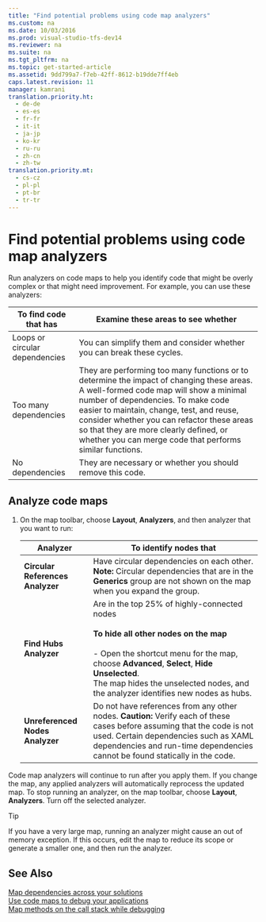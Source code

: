 ```yaml
---
title: "Find potential problems using code map analyzers"
ms.custom: na
ms.date: 10/03/2016
ms.prod: visual-studio-tfs-dev14
ms.reviewer: na
ms.suite: na
ms.tgt_pltfrm: na
ms.topic: get-started-article
ms.assetid: 9dd799a7-f7eb-42ff-8612-b19dde7ff4eb
caps.latest.revision: 11
manager: kamrani
translation.priority.ht: 
  - de-de
  - es-es
  - fr-fr
  - it-it
  - ja-jp
  - ko-kr
  - ru-ru
  - zh-cn
  - zh-tw
translation.priority.mt: 
  - cs-cz
  - pl-pl
  - pt-br
  - tr-tr
---
```

# Find potential problems using code map analyzers
Run analyzers on code maps to help you identify code that might be overly complex or that might need improvement. For example, you can use these analyzers:  
  
|**To find code that has**|**Examine these areas to see whether**|  
|-------------------------------|--------------------------------------------|  
|Loops or circular dependencies|You can simplify them and consider whether you can break these cycles.|  
|Too many dependencies|They are performing too many functions or to determine the impact of changing these areas. A well-formed code map will show a minimal number of dependencies. To make code easier to maintain, change, test, and reuse, consider whether you can refactor these areas so that they are more clearly defined, or whether you can merge code that performs similar functions.|  
|No dependencies|They are necessary or whether you should remove this code.|  
  
## Analyze code maps  
  
1.  On the map toolbar, choose **Layout**, **Analyzers**, and then analyzer that you want to run:  
  
    |**Analyzer**|**To identify nodes that**|  
    |------------------|--------------------------------|  
    |**Circular References  Analyzer**|Have circular dependencies on each other. **Note:**  Circular dependencies that are in the **Generics** group are not shown on the map when you expand the group.|  
    |**Find Hubs Analyzer**|Are in the top 25% of highly-connected nodes<br /><br /> **To hide all other nodes on the map**<br /><br /> -   Open the shortcut menu for the map, choose **Advanced**, **Select**, **Hide Unselected**.<br />     The map hides the unselected nodes, and the analyzer identifies new nodes as hubs.|  
    |**Unreferenced Nodes Analyzer**|Do not have references from any other nodes. **Caution:**  Verify each of these cases before assuming that the code is not used. Certain dependencies such as XAML dependencies and run-time dependencies cannot be found statically in the code.|  
  
 Code map analyzers will continue to run after you apply them. If you change the map, any applied analyzers will automatically reprocess the updated map. To stop running an analyzer, on the map toolbar, choose **Layout**, **Analyzers**. Turn off the selected analyzer.  
  
> [!TIP]
>  If you have a very large map, running an analyzer might cause an out of memory exception. If this occurs, edit the map to reduce its scope or generate a smaller one, and then run the analyzer.  
  
## See Also  
 [Map dependencies across your solutions](../VS_IDE/Map-dependencies-across-your-solutions.md)   
 [Use code maps to debug your applications](../VS_IDE/Use-code-maps-to-debug-your-applications.md)   
 [Map methods on the call stack while debugging](../VS_debugger/Map-methods-on-the-call-stack-while-debugging-in-Visual-Studio.md)
